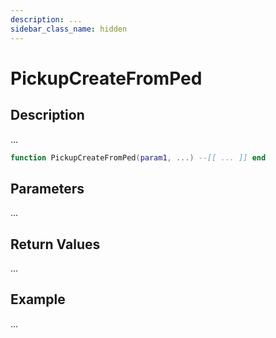 ```yaml
---
description: ...
sidebar_class_name: hidden
---
```


# PickupCreateFromPed

## Description

...

```lua
function PickupCreateFromPed(param1, ...) --[[ ... ]] end
```

## Parameters

...

## Return Values

...

## Example

...


